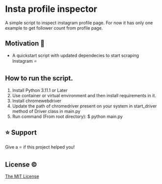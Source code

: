 # Insta profile inspector

A simple script to inspect instagram profile page. For now it has only one example to get follower count from profile page. 


## Motivation 🎯

- A quickstart script with updated dependecies to start scraping Instagram ⭐

## How to run the script.

1. Install Python 3.11.1 or Later
2. Use container or virtual environment and then install requirements in it. 
3. Install chromewebdriver
4. Update the path of chromedriver present on your system in start_driver method of Driver class in main.py
4. Run command (From root directory):
    $ python main.py


## ⭐️ Support

Give a ⭐️ if this project helped you!

## License ©

[The MIT License](LICENSE)
